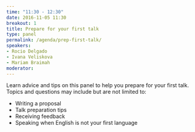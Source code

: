 ```yaml
---
time: "11:30 - 12:30"
date: 2016-11-05 11:30
breakout: 1
title: Prepare for your first talk
type: panel
permalink: /agenda/prep-first-talk/
speakers:
- Rocio Delgado
- Ivana Veliskova
- Mariam Braimah
moderator:
---
```


Learn advice and tips on this panel to help you prepare for your first talk. Topics and questions may include but are not limited to:

* Writing a proposal
* Talk preparation tips
* Receiving feedback
* Speaking when English is not your first language